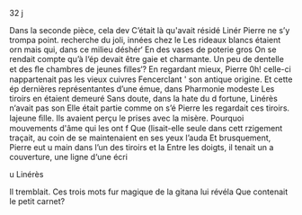 32 j

Dans la seconde pièce, cela dev
C’était là qu'avait résidé Linér
Pierre ne s’y trompa point.
recherche du joli, innées chez le
Les rideaux blancs étaient orn
mais qui, dans ce milieu déshér‘
En des vases de poterie gros
On se rendait compte qu’à l‘ép
devait être gaie et charmante.
Un peu de dentelle et des ﬂe
chambres de jeunes ﬁlles‘?
En regardant mieux, Pierre
0h! celle-ci nappartenait pas
les vieux cuivres Fencerclant '
son antique origine. Et cette ép
dernières représentantes d’une
émue, dans Pharmonie modeste
Les tiroirs en étaient demeuré
Sans doute, dans la hate du d
fortune, Linérès n‘avait pas son
Elle était partie comme on s’é
Pierre les regardait ces tiroirs.
Iajeune ﬁlle. Ils avaient perçu le
prises avec la misère. Pourquoi
mouvements d'âme qui les ont f
Que (lisait-elle seule dans cett
rzigement traçait, au coin de se
maintenaient en ses yeux l’auda
Et brusquement, Pierre eut u
main dans l’un des tiroirs et la
Entre les doigts, il tenait un a
couverture, une ligne d‘une écri

u Linérès

Il tremblait. Ces trois mots fur
magique de la gitana lui révéla
Que contenait le petit carnet?

